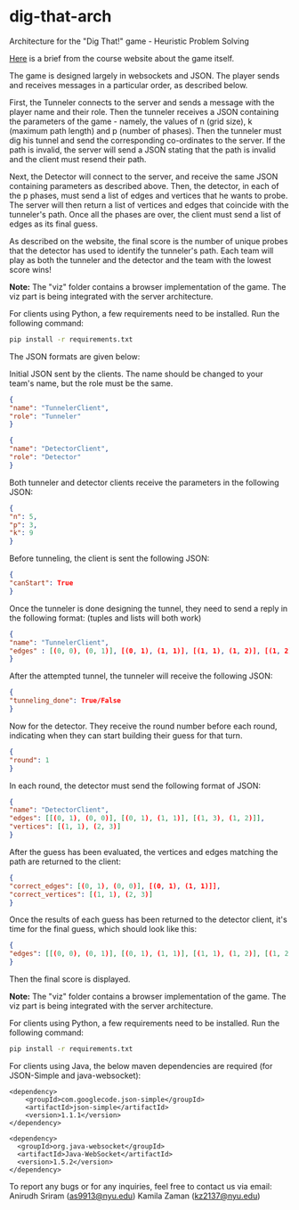 # dig-that-arch
Architecture for the "Dig That!" game - Heuristic Problem Solving

[Here](https://cs.nyu.edu/courses/fall21/CSCI-GA.2965-001/digthatcomp.html) is a brief from the course website about the game itself.

The game is designed largely in websockets and JSON. The player sends and receives messages in a particular order, as described below.

First, the Tunneler connects to the server and sends a message with the player name and their role. Then the tunneler receives a JSON containing the parameters of the game - namely, the values of n (grid size), k (maximum path length) and p (number of phases). Then the tunneler must dig his tunnel and send the corresponding co-ordinates to the server. If the path is invalid, the server will send a JSON stating that the path is invalid and the client must resend their path.

Next, the Detector will connect to the server, and receive the same JSON containing parameters as described above. Then, the detector, in each of the p phases, must send a list of edges and vertices that he wants to probe. The server will then return a list of vertices and edges that coincide with the tunneler's path. Once all the phases are over, the client must send a list of edges as its final guess.

As described on the website, the final score is the number of unique probes that the detector has used to identify the tunneler's path. Each team will play as both the tunneler and the detector and the team with the lowest score wins!

**Note:** The "viz" folder contains a browser implementation of the game. The viz part is being integrated with the server architecture.


For clients using Python, a few requirements need to be installed. Run the following command:
```bash
pip install -r requirements.txt
```

The JSON formats are given below:

Initial JSON sent by the clients. The name should be changed to your team's name, but the role must be the same.

```json
{
"name": "TunnelerClient",
"role": "Tunneler"
}
```

```json
{
"name": "DetectorClient",
"role": "Detector"
}
```
Both tunneler and detector clients receive the parameters in the following JSON:
```json
{
"n": 5, 
"p": 3,
"k": 9
}
```


Before tunneling, the client is sent the following JSON:
```json
{
"canStart": True
}
```
Once the tunneler is done designing the tunnel, they need to send a reply in the following format: (tuples and lists will both work)
```json
{
"name": "TunnelerClient",
"edges" : [(0, 0), (0, 1)], [(0, 1), (1, 1)], [(1, 1), (1, 2)], [(1, 2), (2, 2)], [(2, 2), (2, 3)],
}
```
After the attempted tunnel, the tunneler will receive the following JSON:
```json
{
"tunneling_done": True/False
}
```

Now for the detector. They receive the round number before each round, indicating when they can start building their guess for that turn.
```json
{
"round": 1
}
```
In each round, the detector must send the following format of JSON:
```json
{
"name": "DetectorClient", 
"edges": [[(0, 1), (0, 0)], [(0, 1), (1, 1)], [(1, 3), (1, 2)]], 
"vertices": [(1, 1), (2, 3)]
}
```
After the guess has been evaluated, the vertices and edges matching the path are returned to the client:
```json
{
"correct_edges": [(0, 1), (0, 0)], [(0, 1), (1, 1)]],
"correct_vertices": [(1, 1), (2, 3)]
}
```
Once the results of each guess has been returned to the detector client, it's time for the final guess, which should look like this:
```json
{
"edges": [[(0, 0), (0, 1)], [(0, 1), (1, 1)], [(1, 1), (1, 2)], [(1, 2), (2, 2)], [(2, 2), (2, 3)]]
}
```

Then the final score is displayed.


**Note:** The "viz" folder contains a browser implementation of the game. The viz part is being integrated with the server architecture.

For clients using Python, a few requirements need to be installed. Run the following command:
```bash
pip install -r requirements.txt
```

For clients using Java, the below maven dependencies are required (for JSON-Simple and java-websocket):
```
<dependency>
    <groupId>com.googlecode.json-simple</groupId>
    <artifactId>json-simple</artifactId>
    <version>1.1.1</version>
</dependency>

<dependency>
  <groupId>org.java-websocket</groupId>
  <artifactId>Java-WebSocket</artifactId>
  <version>1.5.2</version>
</dependency>
```

To report any bugs or for any inquiries, feel free to contact us via email:
Anirudh Sriram (as9913@nyu.edu)
Kamila Zaman (kz2137@nyu.edu)
